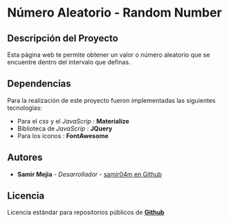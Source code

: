 # Número Aleatorio - Random Number

## Descripción del Proyecto 

Esta página web te permite obtener un valor o número aleatorio que se encuentre dentro del intervalo que definas.

## Dependencias
Para la realización de este proyecto fueron implementadas las siguientes tecnologías:
* Para el *css* y el *JavaScrip* : **Materialize**
* Biblioteca de *JavaScrip* : **JQuery**
* Para los iconos : **FontAwesome**

## Autores
* **Samir Mejia** - *Desarrollador* - [samir04m en Github](https://github.com/samir04m)

## Licencia
Licencia estándar para repositorios públicos de [**Github**](https://github.com)
